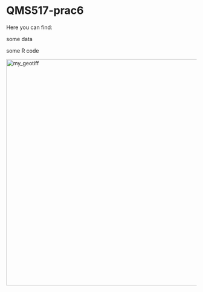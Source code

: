 # QMS517-prac6

Here you can find:

some data

some R code


<img width="941" height="599" alt="my_geotiff" src="https://github.com/user-attachments/assets/cdba95de-76d7-456a-aa31-d95fda97d878" />
